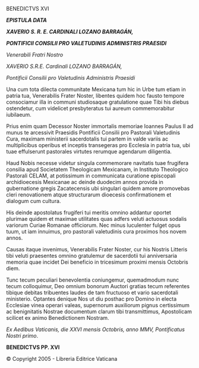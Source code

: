 BENEDICTVS XVI

***EPISTULA DATA***

***XAVERIO S. R. E. CARDINALI LOZANO BARRAGÁN,***

***PONTIFICII CONSILII PRO VALETUDINIS ADMINISTRIS PRAESIDI***

*Venerabili Fratri Nostro*

*XAVERIO S.R.E. Cardinali LOZANO BARRAGÁN,*

*Pontificii Consilii pro Valetudinis Administris Praesidi*

Una cum tota dilecta communitate Mexicana tum hic in Urbe tum etiam in patria tua, Venerabilis Frater Noster, libentes quidem hoc fausto tempore consociamur illa in communi studiosaque gratulatione quae Tibi his diebus ostendetur, cum videlicet presbyteratus tui aureum commemorabitur iubilaeum.

Prius enim quam Decessor Noster immortalis memoriae Ioannes Paulus II ad munus te arcessivit Praesidis Pontificii Consilii pro Pastorali Valetudinis Cura, maximam ministerii sacerdotalis tui partem in valde variis ac multiplicibus operibus et inceptis transegeras pro Ecclesia in patria tua, ubi tuae effulserunt pastorales virtutes rerumque agendarum diligentia.

Haud Nobis necesse videtur singula commemorare navitatis tuae frugifera consilia apud Societatem Theologicam Mexicanam, in Instituto Theologico Pastorali CELAM, at potissimum in communicata curatione episcopali archidioecesis Mexicanae ac deinde duodecim annos provida in gubernatione gregis Zacatecensis ubi singulari quidem amore promovebas cleri renovationem atque structurarum dioecesis confirmationem et dialogum cum cultura.

His deinde apostolatus frugiferi tui meritis omnino addantur oportet plurimae quidem et maximae utilitates quas adfers veluti actuosus sodalis variorum Curiae Romanae officiorum. Nec minus luculenter fulget opus tuum, ut iam innuimus, pro pastorali valetudinis cura proximos hos novem annos.

Causas itaque invenimus, Venerabilis Frater Noster, cur his Nostris Litteris tibi veluti praesentes omnino gratulemur de sacerdotii tui anniversaria memoria quae incidet Dei beneficio in tricesimum proximi mensis Octobris diem.

Tunc tecum peculiari benevolentia coniungemur, quemadmodum nunc tecum colloquimur, Deo omnium bonorum Auctori gratias tecum referentes tibique debitas tribuentes laudes de tam fructuoso et vario sacerdotali ministerio. Optantes denique Nos ut diu posthac pro Domino in electa Ecclesiae vinea operari valeas, supernorum auxiliorum pignus certissimum ac benignitatis Nostrae documentum clarum tibi transmittimus, Apostolicam scilicet ex animo Benedictionem Nostram.

*Ex Aedibus Vaticanis, die XXVI mensis Octobris, anno MMV, Pontificatus Nostri primo*.

**BENEDICTVS PP. XVI**

© Copyright 2005 - Libreria Editrice Vaticana